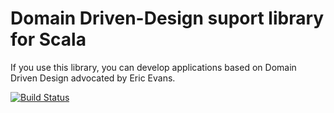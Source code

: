 # Domain Driven-Design suport library for Scala

If you use this library, you can develop applications based on Domain Driven Design advocated by Eric Evans.

[![Build Status](https://travis-ci.org/sisioh/scala-dddbase.png?branch=master)](https://travis-ci.org/sisioh/scala-dddbase)
